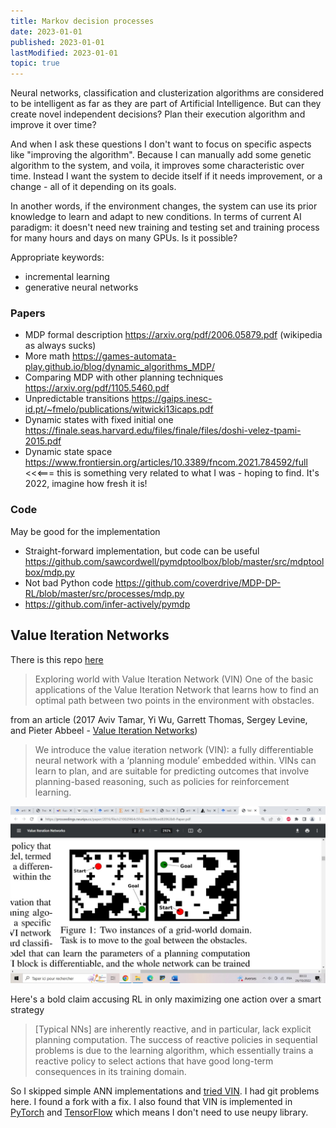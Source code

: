 ```yaml
---
title: Markov decision processes
date: 2023-01-01
published: 2023-01-01
lastModified: 2023-01-01
topic: true
---
```


Neural networks, classification and clusterization algorithms are considered to be intelligent as far as they are part of Artificial Intelligence. But can they create novel independent decisions? Plan their execution algorithm and improve it over time?

And when I ask these questions I don't want to focus on specific aspects like "improving the algorithm". Because I can manually add some genetic algorithm to the system, and voila, it improves some characteristic over time. Instead I want the system to decide itself if it needs improvement, or a change - all of it depending on its goals.

In another words, if the environment changes, the system can use its prior knowledge to learn and adapt to new conditions. In terms of current AI paradigm: it doesn't need new training and testing set and training process for many hours and days on many GPUs. Is it possible?

Appropriate keywords:

- incremental learning
- generative neural networks

### Papers

- MDP formal description https://arxiv.org/pdf/2006.05879.pdf (wikipedia as always sucks)
- More math https://games-automata-play.github.io/blog/dynamic_algorithms_MDP/
- Comparing MDP with other planning techniques https://arxiv.org/pdf/1105.5460.pdf
- Unpredictable transitions https://gaips.inesc-id.pt/~fmelo/publications/witwicki13icaps.pdf
- Dynamic states with fixed initial one https://finale.seas.harvard.edu/files/finale/files/doshi-velez-tpami-2015.pdf
- Dynamic state space https://www.frontiersin.org/articles/10.3389/fncom.2021.784592/full <<<=== this is something very related to what I was - hoping to find. It's 2022, imagine how fresh it is!

### Code 

May be good for the implementation

- Straight-forward implementation, but code can be useful https://github.com/sawcordwell/pymdptoolbox/blob/master/src/mdptoolbox/mdp.py
- Not bad Python code https://github.com/coverdrive/MDP-DP-RL/blob/master/src/processes/mdp.py
- https://github.com/infer-actively/pymdp


## Value Iteration Networks

There is this repo [here](https://github.com/itdxer/neupy)

> Exploring world with Value Iteration Network (VIN) One of the basic applications of the Value Iteration Network that learns how to find an optimal path between two points in the environment with obstacles.

from an article (2017 Aviv Tamar, Yi Wu, Garrett Thomas, Sergey Levine, and Pieter Abbeel - [Value Iteration Networks](https://arxiv.org/pdf/1602.02867.pdf))

> We introduce the value iteration network (VIN): a fully differentiable neural network with a ‘planning module’ embedded within. VINs can learn to plan, and are suitable for predicting outcomes that involve planning-based reasoning, such as policies for reinforcement learning.

![VIN figure 1](./vin-figure-1.jpg "Typical example of use")

Here's a bold claim accusing RL in only maximizing one action over a smart strategy

> [Typical NNs] are inherently reactive, and in particular, lack explicit planning computation. The success of reactive policies in sequential problems is due to the learning algorithm, which essentially trains a reactive policy to select actions that have good long-term consequences in its training domain.


So I skipped simple ANN implementations and [tried VIN](https://github.com/avivt/VIN). I had git problems here. I found a fork with a fix. I also found that VIN is implemented in [PyTorch](https://github.com/kentsommer/pytorch-value-iteration-networks) and [TensorFlow](https://github.com/TheAbhiKumar/tensorflow-value-iteration-networks) which means I don't need to use neupy library. 
